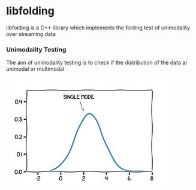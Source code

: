 # libfolding

libfolding is a C++ library which implements the folding test of unimodality over streaming data

### Unimodality Testing

The aim of unimodality testing is to check if the distribution of the data ar unimodal or multimodal

![unimodal](https://github.com/asiffer/libfolding/blob/master/img/1mode.png)
